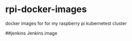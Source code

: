 # rpi-docker-images
docker images for for my raspberry pi kubernetest cluster

##jenkins
Jenkins image
